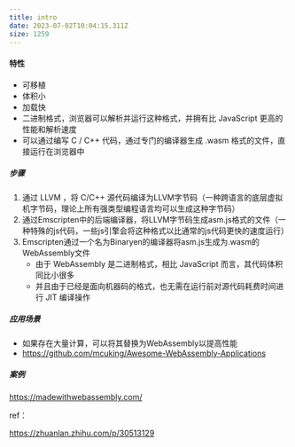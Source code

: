 ```yaml
---
title: intro
date: 2023-07-02T10:04:15.311Z
size: 1259
---
```

#### 特性

- 可移植
- 体积小
- 加载快
- 二进制格式，浏览器可以解析并运行这种格式，并拥有比 JavaScript 更高的性能和解析速度
- 可以通过编写 C / C++ 代码，通过专门的编译器生成 .wasm 格式的文件，直接运行在浏览器中



##### 步骤

1. 通过 LLVM ，将 C/C++ 源代码编译为LLVM字节码（一种跨语言的底层虚拟机字节码，理论上所有强类型编程语言均可以生成这种字节码）
2. 通过Emscripten中的后端编译器，将LLVM字节码生成asm.js格式的文件（一种特殊的js代码，一些js引擎会将这种格式以比通常的js代码更快的速度运行）
3. Emscripten通过一个名为Binaryen的编译器将asm.js生成为.wasm的WebAssembly文件
   - 由于 WebAssembly 是二进制格式，相比 JavaScript 而言，其代码体积同比小很多
   - 并且由于已经是面向机器码的格式，也无需在运行前对源代码耗费时间进行 JIT 编译操作



##### 应用场景

- 如果存在大量计算，可以将其替换为WebAssembly以提高性能
- https://github.com/mcuking/Awesome-WebAssembly-Applications



##### 案例

https://madewithwebassembly.com/



ref：

https://zhuanlan.zhihu.com/p/30513129
